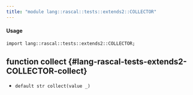 ```yaml
---
title: "module lang::rascal::tests::extends2::COLLECTOR"
---
```


#### Usage

`import lang::rascal::tests::extends2::COLLECTOR;`

## function collect {#lang-rascal-tests-extends2-COLLECTOR-collect}

* ``default str collect(value _)``

